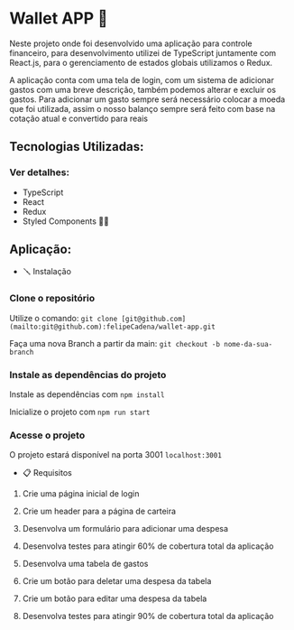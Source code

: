 # Wallet APP 🏦

<p>Neste projeto onde foi desenvolvido uma aplicação para controle financeiro, para desenvolvimento utilizei de TypeScript juntamente com React.js, para o gerenciamento de estados globais utilizamos o Redux.</p>

<p>A aplicação conta com uma tela de login, com um sistema de adicionar gastos com uma breve descrição, também podemos alterar e excluir os gastos. Para adicionar um gasto sempre será necessário colocar a moeda que foi utilizada, assim o nosso balanço sempre será feito com base na cotação atual e convertido para reais</p>

## Tecnologias Utilizadas:

### Ver detalhes:

- TypeScript
- React
- Redux
- Styled Components 💅🏻

## Aplicação:

- 🪛 Instalação

### Clone o repositório

Utilize o comando: ``` git clone [git@github.com](mailto:git@github.com):felipeCadena/wallet-app.git ```

Faça uma nova Branch a partir da main: ``` git checkout -b nome-da-sua-branch ```

 ### Instale as dependências do projeto

Instale as dependências com ``` npm install ```

Inicialize o projeto com ``` npm run start ```

### Acesse o projeto

O projeto estará disponível na porta 3001 ``` localhost:3001 ```

- 📋 Requisitos

1. Crie uma página inicial de login

2. Crie um header para a página de carteira

3. Desenvolva um formulário para adicionar uma despesa

4. Desenvolva testes para atingir 60% de cobertura total da aplicação

5. Desenvolva uma tabela de gastos

6. Crie um botão para deletar uma despesa da tabela

7. Crie um botão para editar uma despesa da tabela

8. Desenvolva testes para atingir 90% de cobertura total da aplicação
